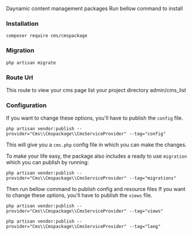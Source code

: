 Daynamic content management packages Run bellow command to install

### Installation

    composer require cms/cmspackage
    
### Migration

    php artisan migrate

### Route Url

This route to view your cms page list your project directory admin/cms_list

### Configuration

If you want to change these options, you'll have to publish the `config` file.

    php artisan vendor:publish --provider="Cms\\Cmspackage\\CmsServiceProvider" --tag="config"
    
This will give you a `cms.php` config file in which you can make the changes.

To make your life easy, the package also includes a ready to use `migration` which you can publish by running:

    php artisan vendor:publish --provider="Cms\\Cmspackage\\CmsServiceProvider" --tag="migrations"
    
Then run bellow command to publish config and resource files
If you want to change these options, you'll have to publish the `views` file.

    php artisan vendor:publish --provider="Cms\\Cmspackage\\CmsServiceProvider" --tag="views"

    php artisan vendor:publish --provider="Cms\\Cmspackage\\CmsServiceProvider" --tag="lang"

